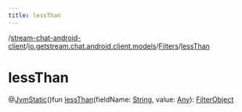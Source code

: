 ```yaml
---
title: lessThan
---
```

/[stream-chat-android-client](../../index.md)/[io.getstream.chat.android.client.models](../index.md)/[Filters](index.md)/[lessThan](lessThan.md)  
  
  
  
# lessThan  
@[JvmStatic](https://kotlinlang.org/api/latest/jvm/stdlib/kotlin.jvm/-jvm-static/index.html)()fun [lessThan](lessThan.md)(fieldName: [String](https://kotlinlang.org/api/latest/jvm/stdlib/kotlin/-string/index.html), value: [Any](https://kotlinlang.org/api/latest/jvm/stdlib/kotlin/-any/index.html)): [FilterObject](../../io.getstream.chat.android.client.api.models/FilterObject/index.md)
